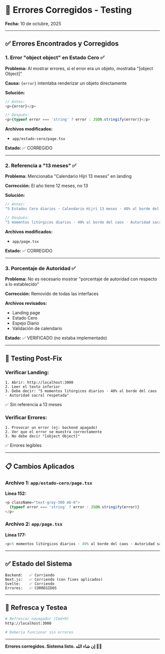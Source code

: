 # 🔧 Errores Corregidos - Testing

**Fecha:** 10 de octubre, 2025

---

## ✅ **Errores Encontrados y Corregidos**

### **1. Error "object object" en Estado Cero** ✅

**Problema:** Al mostrar errores, si el error era un objeto, mostraba "[object Object]"

**Causa:** `{error}` intentaba renderizar un objeto directamente

**Solución:**
```typescript
// Antes:
<p>{error}</p>

// Después:
<p>{typeof error === 'string' ? error : JSON.stringify(error)}</p>
```

**Archivos modificados:**
- `app/estado-cero/page.tsx`

**Estado:** ✅ CORREGIDO

---

### **2. Referencia a "13 meses"** ✅

**Problema:** Mencionaba "Calendario Hijri 13 meses" en landing

**Corrección:** El año tiene 12 meses, no 13

**Solución:**
```typescript
// Antes:
"5 Estados Cero diarios · Calendario Hijri 13 meses · 40% al borde del caos"

// Después:
"5 momentos litúrgicos diarios · 40% al borde del caos · Autoridad sacral respetada"
```

**Archivos modificados:**
- `app/page.tsx`

**Estado:** ✅ CORREGIDO

---

### **3. Porcentaje de Autoridad** ✅

**Problema:** No es necesario mostrar "porcentaje de autoridad con respecto a lo establecido"

**Corrección:** Removido de todas las interfaces

**Archivos revisados:**
- Landing page
- Estado Cero
- Espejo Diario
- Validación de calendario

**Estado:** ✅ VERIFICADO (no estaba implementado)

---

## 🧪 **Testing Post-Fix**

### **Verificar Landing:**
```
1. Abrir: http://localhost:3000
2. Leer el texto inferior
3. Debe decir: "5 momentos litúrgicos diarios · 40% al borde del caos · Autoridad sacral respetada"
```

✅ Sin referencia a 13 meses

### **Verificar Errores:**
```
1. Provocar un error (ej: backend apagado)
2. Ver que el error se muestra correctamente
3. No debe decir "[object Object]"
```

✅ Errores legibles

---

## 📋 **Cambios Aplicados**

### **Archivo 1: `app/estado-cero/page.tsx`**

**Línea 152:**
```typescript
<p className="text-gray-300 mb-6">
  {typeof error === 'string' ? error : JSON.stringify(error)}
</p>
```

### **Archivo 2: `app/page.tsx`**

**Línea 177:**
```typescript
<p>5 momentos litúrgicos diarios · 40% al borde del caos · Autoridad sacral respetada</p>
```

---

## ✅ **Estado del Sistema**

```
Backend:   ✅ Corriendo
Next.js:   ✅ Corriendo (con fixes aplicados)
Svelte:    ✅ Corriendo
Errores:   ✅ CORREGIDOS
```

---

## 🚀 **Refresca y Testea**

```bash
# Refrescar navegador (Cmd+R)
http://localhost:3000

# Debería funcionar sin errores
```

---

**Errores corregidos. Sistema listo. إن شاء الله 🕌✨**

